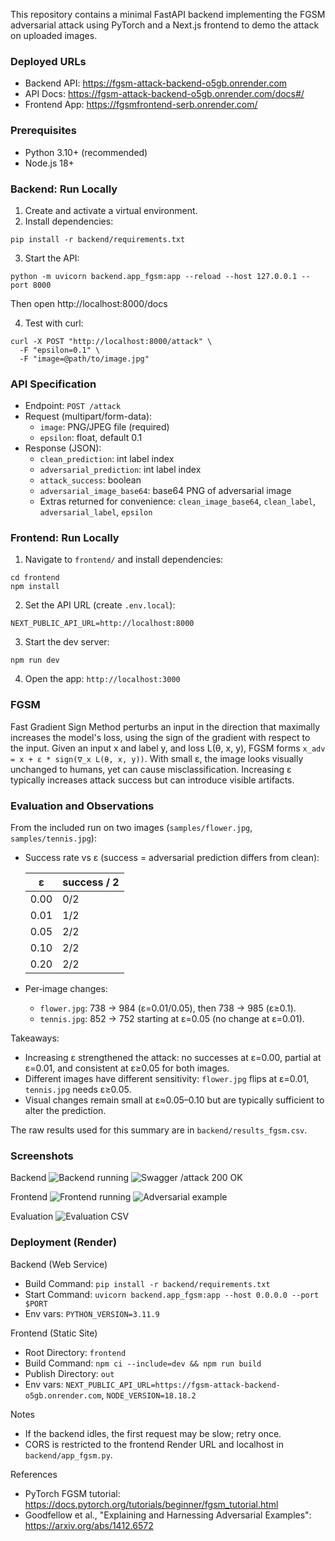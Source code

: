 This repository contains a minimal FastAPI backend implementing the FGSM adversarial attack using PyTorch and a Next.js frontend to demo the attack on uploaded images.

### Deployed URLs
- Backend API: https://fgsm-attack-backend-o5gb.onrender.com
- API Docs: https://fgsm-attack-backend-o5gb.onrender.com/docs#/
- Frontend App: https://fgsmfrontend-serb.onrender.com/

### Prerequisites
- Python 3.10+ (recommended)
- Node.js 18+

### Backend: Run Locally
1. Create and activate a virtual environment.
2. Install dependencies:
```
pip install -r backend/requirements.txt
```
3. Start the API:
```
python -m uvicorn backend.app_fgsm:app --reload --host 127.0.0.1 --port 8000
```
Then open http://localhost:8000/docs

4. Test with curl:
```
curl -X POST "http://localhost:8000/attack" \
  -F "epsilon=0.1" \
  -F "image=@path/to/image.jpg"
```

### API Specification
- Endpoint: `POST /attack`
- Request (multipart/form-data):
  - `image`: PNG/JPEG file (required)
  - `epsilon`: float, default 0.1 
- Response (JSON):
  - `clean_prediction`: int label index
  - `adversarial_prediction`: int label index
  - `attack_success`: boolean
  - `adversarial_image_base64`: base64 PNG of adversarial image
  - Extras returned for convenience: `clean_image_base64`, `clean_label`, `adversarial_label`, `epsilon`

### Frontend: Run Locally
1. Navigate to `frontend/` and install dependencies:
```
cd frontend
npm install
```
2. Set the API URL (create `.env.local`):
```
NEXT_PUBLIC_API_URL=http://localhost:8000
```
3. Start the dev server:
```
npm run dev
```
4. Open the app: `http://localhost:3000`

### FGSM
Fast Gradient Sign Method perturbs an input in the direction that maximally increases the model's loss, using the sign of the gradient with respect to the input. Given an input x and label y, and loss L(θ, x, y), FGSM forms `x_adv = x + ε * sign(∇_x L(θ, x, y))`. With small ε, the image looks visually unchanged to humans, yet can cause misclassification. Increasing ε typically increases attack success but can introduce visible artifacts.

### Evaluation and Observations

From the included run on two images (`samples/flower.jpg`, `samples/tennis.jpg`):
- Success rate vs ε (success = adversarial prediction differs from clean):

  | ε | success / 2 |
  |---|-------------|
  | 0.00 | 0/2 |
  | 0.01 | 1/2 |
  | 0.05 | 2/2 |
  | 0.10 | 2/2 |
  | 0.20 | 2/2 |

- Per‑image changes:
  - `flower.jpg`: 738 → 984 (ε=0.01/0.05), then 738 → 985 (ε≥0.1).
  - `tennis.jpg`: 852 → 752 starting at ε=0.05 (no change at ε=0.01).

Takeaways:
- Increasing ε strengthened the attack: no successes at ε=0.00, partial at ε=0.01, and consistent at ε≥0.05 for both images.
- Different images have different sensitivity: `flower.jpg` flips at ε=0.01, `tennis.jpg` needs ε≥0.05.
- Visual changes remain small at ε≈0.05–0.10 but are typically sufficient to alter the prediction.

The raw results used for this summary are in `backend/results_fgsm.csv`.

### Screenshots
Backend
![Backend running](screenshots/backendScreenshots/runningBackend.png)
![Swagger /attack 200 OK](screenshots/backendScreenshots/attack.png)

Frontend
![Frontend running](screenshots/frontend/runningFrontend.png)
![Adversarial example](screenshots/frontend/adv.png)

Evaluation
![Evaluation CSV](screenshots/evaluation/evaluation.png)

### Deployment (Render)
Backend (Web Service)
- Build Command: `pip install -r backend/requirements.txt`
- Start Command: `uvicorn backend.app_fgsm:app --host 0.0.0.0 --port $PORT`
- Env vars: `PYTHON_VERSION=3.11.9`

Frontend (Static Site)
- Root Directory: `frontend`
- Build Command: `npm ci --include=dev && npm run build`
- Publish Directory: `out`
- Env vars: `NEXT_PUBLIC_API_URL=https://fgsm-attack-backend-o5gb.onrender.com`, `NODE_VERSION=18.18.2`

Notes
- If the backend idles, the first request may be slow; retry once.
- CORS is restricted to the frontend Render URL and localhost in `backend/app_fgsm.py`.

References
- PyTorch FGSM tutorial: https://docs.pytorch.org/tutorials/beginner/fgsm_tutorial.html
- Goodfellow et al., "Explaining and Harnessing Adversarial Examples": https://arxiv.org/abs/1412.6572
